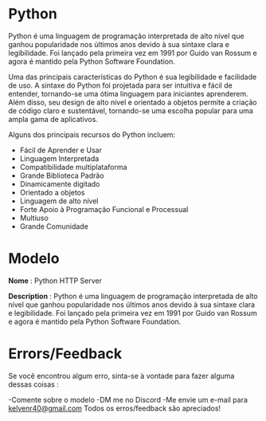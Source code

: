 # Python 

Python é uma linguagem de programação interpretada de alto nível que ganhou popularidade nos últimos anos devido à sua sintaxe clara e legibilidade. Foi lançado pela primeira vez em 1991 por Guido van Rossum e agora é mantido pela Python Software Foundation.

Uma das principais características do Python é sua legibilidade e facilidade de uso. A sintaxe do Python foi projetada para ser intuitiva e fácil de entender, tornando-se uma ótima linguagem para iniciantes aprenderem. Além disso, seu design de alto nível e orientado a objetos permite a criação de código claro e sustentável, tornando-se uma escolha popular para uma ampla gama de aplicativos.

Alguns dos principais recursos do Python incluem:

- Fácil de Aprender e Usar
- Linguagem Interpretada
- Compatibilidade multiplataforma
- Grande Biblioteca Padrão
- Dinamicamente digitado
- Orientado a objetos
- Linguagem de alto nível
- Forte Apoio à Programação Funcional e Processual
- Multiuso
- Grande Comunidade

# Modelo

**Nome** : Python HTTP Server

**Description** : Python é uma linguagem de programação interpretada de alto nível que ganhou popularidade nos últimos anos devido à sua sintaxe clara e legibilidade. Foi lançado pela primeira vez em 1991 por Guido van Rossum e agora é mantido pela Python Software Foundation.

# Errors/Feedback

Se você encontrou algum erro, sinta-se à vontade para fazer alguma dessas coisas :

-Comente sobre o modelo
-DM me no Discord
-Me envie um e-mail para kelvenr40@gmail.com
Todos os erros/feedback são apreciados!
